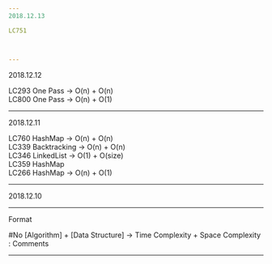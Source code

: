 ```yaml
---
2018.12.13

LC751 



---
```


2018.12.12

LC293 One Pass -> O(n) + O(n) \
LC800 One Pass -> O(n) + O(1)


---

2018.12.11


LC760 HashMap -> O(n) + O(n) \
LC339 Backtracking -> O(n) + O(n) \
LC346 LinkedList -> O(1) + O(size) \
LC359 HashMap \
LC266 HashMap -> O(n) + O(1)

---

2018.12.10

---
Format

#No [Algorithm] + [Data Structure] -> Time Complexity + Space Complexity : Comments

---
